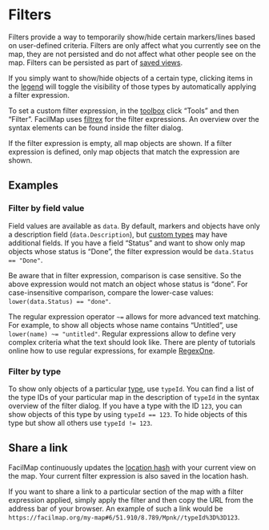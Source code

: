 # Filters

Filters provide a way to temporarily show/hide certain markers/lines based on user-defined criteria. Filters are only affect what you currently see on the map, they are not persisted and do not affect what other people see on the map. Filters can be persisted as part of [saved views](../views/).

If you simply want to show/hide objects of a certain type, clicking items in the [legend](../legend/) will toggle the visibility of those types by automatically applying a filter expression.

To set a custom filter expression, in the [toolbox](../ui/#toolbox) click “Tools” and then “Filter”. FacilMap uses [filtrex](https://github.com/m93a/filtrex) for the filter expressions. An overview over the syntax elements can be found inside the filter dialog.

If the filter expression is empty, all map objects are shown. If a filter expression is defined, only map objects that match the expression are shown.

## Examples

### Filter by field value

Field values are available as `data`. By default, markers and objects have only a description field (`data.Description`), but [custom types](../types/) may have additional fields. If you have a field “Status” and want to show only map objects whose status is “Done”, the filter expression would be `data.Status == "Done"`.

Be aware that in filter expression, comparison is case sensitive. So the above expression would not match an object whose status is “done”. For case-insensitive comparison, compare the lower-case values: `lower(data.Status) == "done"`.

The regular expression operator `~=` allows for more advanced text matching. For example, to show all objects whose name contains “Untitled”, use `lower(name) ~= "untitled"`. Regular expressions allow to define very complex criteria what the text should look like. There are plenty of tutorials online how to use regular expressions, for example [RegexOne](https://regexone.com/).

### Filter by type

To show only objects of a particular [type](../types/), use `typeId`. You can find a list of the type IDs of your particular map in the description of `typeId` in the syntax overview of the filter dialog. If you have a type with the ID `123`, you can show objects of this type by using `typeId == 123`. To hide objects of this type but show all others use `typeId != 123`.

## Share a link

FacilMap continuously updates the [location hash](../share/) with your current view on the map. Your current filter expression is also saved in the location hash.

If you want to share a link to a particular section of the map with a filter expression applied, simply apply the filter and then copy the URL from the address bar of your browser. An example of such a link would be `https://facilmap.org/my-map#6/51.910/8.789/Mpnk//typeId%3D%3D123`.